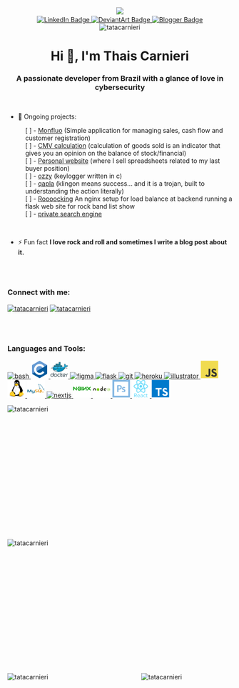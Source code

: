 <div id="header" align="center">
  <img src="https://media.giphy.com/media/hqU2KkjW5bE2v2Z7Q2/giphy.gif" width="100"/>

<div id="badges">
 <a href="https://br.linkedin.com/in/tatacarnieri">
  <img src="https://img.shields.io/badge/LinkedIn-blue?style=for-the-badge&logo=linkedin&logoColor=white" alt="LinkedIn Badge"/>
 </a>
 <a href="https://www.deviantart.com/tatacarnieri">
  <img src="https://img.shields.io/badge/DeviantArt-brightgreen?style=for-the-badge&logo=youtube&logoColor=white" alt="DeviantArt Badge"/>
 </a>
 <a href="https://thaisiguibi.blogspot.com/">
  <img src="https://img.shields.io/badge/Blogger-orange?style=for-the-badge&logo=blogger&logoColor=white" alt="Blogger Badge"/>
 </a>
</div>
  <img src="https://komarev.com/ghpvc/?username=tatacarnieri&label=Profile%20views&color=0e75b6&style=flat" alt="tatacarnieri" />
</div>

<h1 align="center">Hi 👋, I'm Thais Carnieri</h1>
<h3 align="center">A passionate developer from Brazil with a glance of love in cybersecurity</h3>
<br>


- 🔭 Ongoing projects:
<dl>
<dd>[ ] - <a href="https://github.com/tatacarnieri/monfluo">Monfluo</a> (Simple application for managing sales, cash flow and customer registration)</dd>
  <dd>[ ] - <a href="https://github.com/tatacarnieri/tatacarnierisite">CMV calculation</a> (calculation of goods sold is an indicator that gives you an opinion on the balance of stock/financial)</dd>
  <dd>[ ] - <a href="https://github.com/tatacarnieri/tatacarnierisite">Personal website</a> (where I sell spreadsheets related to my last buyer position)</dd>
  <dd>[ ] - <a href="https://github.com/tatacarnieri/ozzy">ozzy</a> (keylogger written in c)</dd>
  <dd>[ ] - <a href="https://github.com/tatacarnieri/qaplahe">qapla</a> (klingon means success... and it is a trojan, built to understanding the action literally)</dd>
  <dd>[ ] - <a href="https://github.com/tatacarnieri/roooocking">Roooocking</a> An nginx setup for load balance at backend running a flask web site for rock band list show</dd>
  <dd>[ ] - <a href="https://github.com/tatacarnieri/tatacarnierisite">private search engine </a></dd>
 </dl>

<br />

- ⚡ Fun fact **I love rock and roll and sometimes I write a blog post about it.** 
<br />
<br />
<h3 align="left">Connect with me:</h3>
<p align="left">
<a href="https://linkedin.com/in/tatacarnieri" target="blank"><img align="center" src="https://raw.githubusercontent.com/rahuldkjain/github-profile-readme-generator/master/src/images/icons/Social/linked-in-alt.svg" alt="tatacarnieri" height="30" width="40" /></a>
<a href="https://instagram.com/tatacarnieri" target="blank"><img align="center" src="https://raw.githubusercontent.com/rahuldkjain/github-profile-readme-generator/master/src/images/icons/Social/instagram.svg" alt="tatacarnieri" height="30" width="40" /></a>
</p>
<br /><br />
<h3 align="left">Languages and Tools:</h3>
<p align="left"> <a href="https://www.gnu.org/software/bash/" target="_blank" rel="noreferrer"> <img src="https://www.vectorlogo.zone/logos/gnu_bash/gnu_bash-icon.svg" alt="bash" width="40" height="40"/> </a> <a href="https://www.cprogramming.com/" target="_blank" rel="noreferrer"> <img src="https://raw.githubusercontent.com/devicons/devicon/master/icons/c/c-original.svg" alt="c" width="40" height="40"/> </a> <a href="https://www.docker.com/" target="_blank" rel="noreferrer"> <img src="https://raw.githubusercontent.com/devicons/devicon/master/icons/docker/docker-original-wordmark.svg" alt="docker" width="40" height="40"/> </a> <a href="https://www.figma.com/" target="_blank" rel="noreferrer"> <img src="https://www.vectorlogo.zone/logos/figma/figma-icon.svg" alt="figma" width="40" height="40"/> </a> <a href="https://flask.palletsprojects.com/" target="_blank" rel="noreferrer"> <img src="https://www.vectorlogo.zone/logos/pocoo_flask/pocoo_flask-icon.svg" alt="flask" width="40" height="40"/> </a> <a href="https://git-scm.com/" target="_blank" rel="noreferrer"> <img src="https://www.vectorlogo.zone/logos/git-scm/git-scm-icon.svg" alt="git" width="40" height="40"/> </a> <a href="https://heroku.com" target="_blank" rel="noreferrer"> <img src="https://www.vectorlogo.zone/logos/heroku/heroku-icon.svg" alt="heroku" width="40" height="40"/> </a> <a href="https://www.adobe.com/in/products/illustrator.html" target="_blank" rel="noreferrer"> <img src="https://www.vectorlogo.zone/logos/adobe_illustrator/adobe_illustrator-icon.svg" alt="illustrator" width="40" height="40"/> </a> <a href="https://developer.mozilla.org/en-US/docs/Web/JavaScript" target="_blank" rel="noreferrer"> <img src="https://raw.githubusercontent.com/devicons/devicon/master/icons/javascript/javascript-original.svg" alt="javascript" width="40" height="40"/> </a> <a href="https://www.linux.org/" target="_blank" rel="noreferrer"> <img src="https://raw.githubusercontent.com/devicons/devicon/master/icons/linux/linux-original.svg" alt="linux" width="40" height="40"/> </a> <a href="https://www.mysql.com/" target="_blank" rel="noreferrer"> <img src="https://raw.githubusercontent.com/devicons/devicon/master/icons/mysql/mysql-original-wordmark.svg" alt="mysql" width="40" height="40"/> </a> <a href="https://nextjs.org/" target="_blank" rel="noreferrer"> <img src="https://cdn.worldvectorlogo.com/logos/nextjs-2.svg" alt="nextjs" width="40" height="40"/> </a> <a href="https://www.nginx.com" target="_blank" rel="noreferrer"> <img src="https://raw.githubusercontent.com/devicons/devicon/master/icons/nginx/nginx-original.svg" alt="nginx" width="40" height="40"/> </a> <a href="https://nodejs.org" target="_blank" rel="noreferrer"> <img src="https://raw.githubusercontent.com/devicons/devicon/master/icons/nodejs/nodejs-original-wordmark.svg" alt="nodejs" width="40" height="40"/> </a> <a href="https://www.photoshop.com/en" target="_blank" rel="noreferrer"> <img src="https://raw.githubusercontent.com/devicons/devicon/master/icons/photoshop/photoshop-line.svg" alt="photoshop" width="40" height="40"/> </a> <a href="https://reactjs.org/" target="_blank" rel="noreferrer"> <img src="https://raw.githubusercontent.com/devicons/devicon/master/icons/react/react-original-wordmark.svg" alt="react" width="40" height="40"/> </a> <a href="https://www.typescriptlang.org/" target="_blank" rel="noreferrer"> <img src="https://raw.githubusercontent.com/devicons/devicon/master/icons/typescript/typescript-original.svg" alt="typescript" width="40" height="40"/> </a> </p>

<p><img align="left" width="300" height="300" src="https://github-readme-stats.vercel.app/api?username=tatacarnieri&show_icons=true&locale=en" alt="tatacarnieri" /></p>

<p><img align="left" width="300" height="300" src="https://github-readme-streak-stats.herokuapp.com/?user=tatacarnieri&" alt="tatacarnieri" /></p>

<p><img align="left" width="300" height="300" src="https://github-readme-stats.vercel.app/api/top-langs?username=tatacarnieri&show_icons=true&locale=en&layout=compact" alt="tatacarnieri" /></p>

<br /><br /><br />

<p><a href="https://www.buymeacoffee.com/tatacarnieri"><img align="left" src="https://cdn.buymeacoffee.com/buttons/v2/default-yellow.png" height="40" width="150" alt="tatacarnieri" /></a></p>
